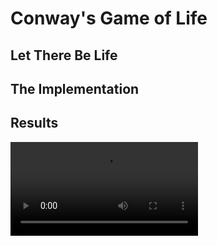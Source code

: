 # Conway's Game of Life

## Let There Be Life

## The Implementation

## Results
![Results](./output.mpg)